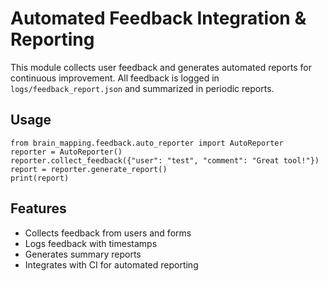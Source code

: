 # Automated Feedback Integration & Reporting

This module collects user feedback and generates automated reports for continuous improvement. All feedback is logged in `logs/feedback_report.json` and summarized in periodic reports.

## Usage

```
from brain_mapping.feedback.auto_reporter import AutoReporter
reporter = AutoReporter()
reporter.collect_feedback({"user": "test", "comment": "Great tool!"})
report = reporter.generate_report()
print(report)
```

## Features
- Collects feedback from users and forms
- Logs feedback with timestamps
- Generates summary reports
- Integrates with CI for automated reporting
